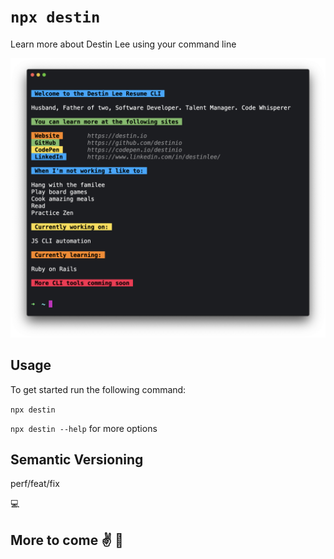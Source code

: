 # `npx destin`

Learn more about Destin Lee using your command line

![ClI Image](/public/app_img.png)

## Usage

To get started run the following command:

`npx destin`

`npx destin --help` for more options

## Semantic Versioning

perf/feat/fix

💻

## More to come ✌️ 🚀
